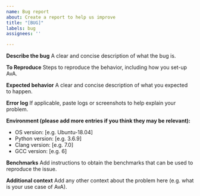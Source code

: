 ```yaml
---
name: Bug report
about: Create a report to help us improve
title: "[BUG]"
labels: bug
assignees: ''

---
```


**Describe the bug**
A clear and concise description of what the bug is.

**To Reproduce**
Steps to reproduce the behavior, including how you set-up AvA.

**Expected behavior**
A clear and concise description of what you expected to happen.

**Error log**
If applicable, paste logs or screenshots to help explain your problem.

**Environment (please add more entries if you think they may be relevant):**
 - OS version: [e.g. Ubuntu-18.04]
 - Python version: [e.g. 3.6.9]
 - Clang version: [e.g. 7.0]
 - GCC version: [e.g. 6]

**Benchmarks**
Add instructions to obtain the benchmarks that can be used to reproduce the issue.

**Additional context**
Add any other context about the problem here (e.g. what is your use case of AvA).
